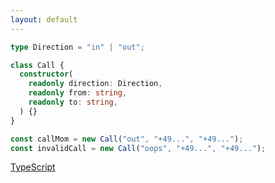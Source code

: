 ```yaml
---
layout: default
---
```


<ChallengeHeader index="4"/>

```ts twoslash
type Direction = "in" | "out";

class Call {
  constructor(
    readonly direction: Direction,
    readonly from: string,
    readonly to: string,
  ) {}
}

const callMom = new Call("out", "+49...", "+49...");
const invalidCall = new Call("oops", "+49...", "+49...");
```

<div class="flex gap-6 absolute bottom left">
  <div class="flex flex-col items-center gap-2 duration-500" v-click>
    <div class="i-devicon-typescript text-5xl"/>
    <a href="https://www.typescriptlang.org/" target="_blank">
      TypeScript
    </a>
  </div>
</div>

<PageNumber/>
